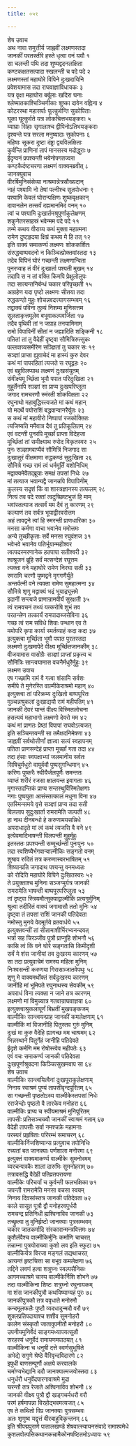 ```yaml
---
title: ०५९

---
```

शेष उवाच  
अथ नावा समुत्तीर्य जाह्नवीं लक्ष्मणस्तदा  
जानकीं परतस्तीरे हस्ते धृत्वा वनं ययौ १  
सा चलन्ती पथि तदा शुष्यद्वदनलक्षिता  
कण्टकक्षतसत्पादा स्खलन्ती च पदे पदे २  
लक्ष्मणस्तां महाघोरे विपिने दुःखदायिनि  
प्रवेशयामास तदा राघवाज्ञाविधायकः ३  
यत्र वृक्षा महाघोरा बर्बूलाः खदिरा घनाः  
श्लेष्मातकाश्चिञ्चिणीकाः शुष्का दावेन वह्निना ४  
कोटरस्था महासर्पाः फूत्कुर्वन्ति सुकोपिताः  
घूका घूत्कुर्वते यत्र लोकचित्तभयङ्कराः ५  
व्याघ्राः सिंहाः सृगालाश्च द्वीपिनोऽतिभयङ्कराः  
दृश्यन्ते यत्र सरला मनुष्यादाः सुकोपनाः ६  
महिषाः सूकरा दुष्टा दंष्ट्रा द्वयविलक्षिताः  
कुर्वन्ति प्राणिनां तापं मानसस्य मदोद्धुराः ७  
ईदृग्वनं प्रपश्यन्ती भयेनोपगतज्वरा  
कण्टकैर्दष्टचरणा लक्ष्मणं वाक्यमब्रवीत् ८  
जानक्युवाच  
वीरर्षिमुनिसंसेव्या नाश्रमान्नेत्रसौख्यदान्  
नाहं पश्यामि नो तेषां पत्नीश्च सुतपोधनाः ९  
पश्यामि केवलं घोरान्पक्षिणः शुष्कवृक्षकान्  
दावानलेन तत्सर्वं दह्यमानमिदं वनम् १०  
त्वां च पश्यामि दुःखार्तमश्रुपूर्णाकुलेक्षणम्  
शकुनेतरसाहस्रं भवेन्मम पदे पदे ११  
तन्मे कथय वीराग्र्य कथं मुक्ता महात्मना  
रामेण दुष्टहृदया क्षिप्रं कथय मे हि तत् १२  
इति वाक्यं समाकर्ण्य लक्ष्मणः शोककर्शितः  
संरुद्धबाष्पवदनो न किञ्चित्प्रोक्तवांस्तदा १३  
तदेव विपिनं घोरं गच्छन्ती लक्ष्मणान्विता  
पुनरप्याह तं वीरं दुःखार्ता पश्यती मुखम् १४  
तदापि स न तां वक्ति किमपि प्रेक्षुलोलुपः  
तदा सात्यन्तनिर्बन्धं चकार परिपृच्छती १५  
आग्रहेण यदा पृष्टो लक्ष्मणः सीतया तदा  
रुद्धकण्ठो मुहुः शोचन्नवदत्त्यागसम्भवम् १६  
तद्वाक्यं पविना तुल्यं निशम्य मुनिसत्तम  
सुलताकृत्तमूलेव बभूवाकल्पवर्जिता १७  
तदैव पृथिवी तां न जग्राह तनयामिमाम्  
रामो विपापिनीं सीतां न जह्यादिति शङ्किनी १८  
पतितां तां तु वैदेहीं दृष्ट्वा सौमित्रिरुत्सुकः  
पल्लवाग्र्यसमीरेण सञ्ज्ञितां तु चकार सः १९  
सञ्ज्ञां प्राप्ता ह्युवाचेदं मा हास्यं कुरु देवर  
कथं मां पापरहितां त्यजते स रघूद्वहः २०  
एवं बहुविलप्याथ लक्ष्मणं दुःखसंयुतम्  
संवीक्ष्यमू र्च्छिता भूमौ पपात परिदुःखिता २१  
मुहूर्तेनापि सञ्ज्ञां सा प्राप्य दुःखपरिप्लुता  
जगाद रामचरणौ स्मंरती शोकविक्षता २२  
रघुनाथो महाबुद्धिस्त्यजते मां कथं महान्  
यो मदर्थे पयोराशिं बद्धवान्वानरैर्युतः २३  
स कथं मां महावीरो निष्पापां रजकोक्तितः  
त्यजिष्यति ममैवात्र दैवं तु प्रतिकूलितम् २४  
एवं वदन्ती पुनरपि मूर्च्छां प्राप्ता विदेहजा  
मूर्च्छितां तां समीक्ष्याथ रुरोद विकृतस्वरः २५  
पुनः सञ्ज्ञामवाप्यैवं सौमित्रिं निजगाद सा  
दुःखातुरं वीक्षमाणा रुद्धकण्ठं सुदुःखिता २६  
सौमित्रे गच्छ रामं त्वं धर्ममूर्तिं यशोनिधिम्  
मद्वाक्यमेवैतद्ब्रूयाः समक्षं तपसां निधेः २७  
मां तत्याज भवान्यद्वै जानन्नपि विपापिनीम्  
कुलस्य सदृशं किं वा शास्त्रज्ञानस्य तत्फलम् २८  
नित्यं तव पदे रक्तां त्वदुच्छिष्टभुजं हि माम्  
भवांस्तत्याज तत्सर्वं मम दैवं तु कारणम् २९  
कल्याणं तव सर्वत्र भूयाद्वीरवरोत्तम  
अहं तावद्वने त्वां हि स्मरन्ती प्राणधारिका ३०  
मनसा कर्मणा वाचा भवानेव ममोत्तमः  
अन्ये तुच्छीकृताः सर्वे मनसा रघुवंशज ३१  
भवेभवे भवानेव पतिर्भूयान्महीश्वर  
त्वत्पदस्मरणानेक हतपापा सतीश्वरी ३२  
श्वश्रूजनं ब्रूहि सर्वं मत्सन्देशं रघूत्तम  
त्यक्ता वने महाघोरे रामेण निरघा सती ३३  
स्मरामि चरणौ युष्मद्वने मृगगणैर्युते  
अन्तर्वत्नी वने त्यक्ता रामेण सुमहात्मना ३४  
सौमित्रे शृणु मद्वाक्यं भद्रं भूयाद्रघूत्तमे  
इदानीं सन्त्यजे प्राणान्रामवीर्यं सुरक्षती ३५  
त्वं रामवचनं तथ्यं यत्करोषि शुभं तव  
परतन्त्त्रेण तत्कार्यं रामपादाब्जसेविना ३६  
गच्छ त्वं राम सविधे शिवाः पन्थान एव ते  
ममोपरि कृपा कार्या स्मर्तव्याहं कदा कदा ३७  
इत्युक्त्वा मूर्च्छिता भूमौ पपात पुरतस्तदा  
लक्ष्मणो दुःखमापेदे वीक्ष्य मूर्च्छितजानकीम् ३८  
वीजयामास वासोग्रैः सञ्ज्ञां प्राप्तां प्रकृत्य च  
सौमित्रिः सान्त्वयामास वचनैर्मधुरैर्मुहुः ३९  
लक्ष्मण उवाच  
एष गच्छामि रामं वै गत्वा शंसामि सर्वशः  
समीपे ते मुनेरस्ति वाल्मीकेराश्रमो महान् ४०  
इत्युक्त्वा तां परिक्रम्य दुःखितो बाष्पपूरितः  
मुञ्चन्नश्रुकलां दुःखाद्ययौ रामं महीपतिम् ४१  
जानकी देवरं यान्तं वीक्ष्य विस्मितलोचना  
हसत्ययं महाभागो लक्ष्मणो देवरो मम ४२  
कथं मां प्राणतः प्रेष्ठां विपापां राघवोऽत्यजत्  
इति सञ्चिन्तयन्ती सा तमैक्षदनिमेषणा ४३  
जाह्नवीं सर्वथोत्तीर्णां ज्ञात्वा सत्यं स्वहापनम्  
पतिता प्राणसन्देहं प्राप्ता मूर्च्छां गता तदा ४४  
तदा हंसाः स्वपक्षाभ्यां जलमानीय सर्वतः  
सिषिचुर्मधुरो वायुर्ववौ पुष्पसुगन्धिमान् ४५  
करिणः पुष्करैः स्वीयैर्जलपूर्णैः समन्ततः  
व्याप्तं शरीरं रजसा क्षालयन्त इवागताः ४६  
मृगास्तदन्तिकं प्राप्य सन्तस्थुर्विस्मितेक्षणाः  
नगाः पुष्पयुता आसंस्तत्कालं मधुना विना ४७  
एतस्मिन्समये वृत्ते सञ्ज्ञां प्राप्य तदा सती  
विललाप सुदुःखार्ता रामरामेति जल्पती ४८  
हा नाथ दीनबन्धो हे करुणामयसन्निधे  
अपराधादृते मां त्वं कथं त्यजसि वै वने ४९  
इत्येवमादिभाषन्ती विलपन्ती मुहुर्मुहुः  
इतस्ततः प्रपश्यन्ती सम्मूर्च्छन्ती पुनःपुनः ५०  
तदा स्वशिष्यैर्भगवान्वाल्मीकिः सङ्गतो वनम्  
शुश्राव रुदितं तत्र करुणास्वरभाषितम् ५१  
शिष्यान्प्रति जगादाथ पश्यन्तु वनमध्यतः  
को रोदिति महाघोरे विपिने दुःखितस्वरः ५२  
ते प्रयुक्ताश्च मुनिना सञ्जग्मुर्यत्र जानकी  
रामरामेति भाषन्ती बाष्पपूरपरिप्लुता ५३  
तां दृष्ट्वा स्त्रियमौत्सुक्याद्वाल्मीकिं प्रत्यगुर्मुनिम्  
श्रुत्वा तदीरितं वाक्यं जगामासौ ततो मुनिः ५४  
दृष्ट्वा तं तपसां राशिं जानकी पतिदेवता  
नमोस्तु मुनये वेदमूर्तये व्रतवार्धये ५५  
इत्युक्तवन्तीं तां सीतामाशीर्भिरभ्यनन्दयत्  
भर्त्रा सह चिरञ्जीव पुत्रौ प्राप्नुहि शोभनौ ५६  
कासि त्वं किं वने घोरे सङ्गतासि किमीदृशी  
सर्वं मे शंस जानीयां तव दुःखस्य कारणम् ५७  
सा तदा प्रत्युवाचेमं रामस्य महिला मुनिम्  
निःश्वसन्ती करुणया गिरासञ्जातवेपथुः ५८  
शृणु मे वाक्यमर्थोक्तं सर्वदुःखस्य कारणम्  
जानीहि मां भूमिपते रघुनाथस्य सेवकीम् ५९  
अपराधं विना त्यक्ता न जाने तत्र कारणम्  
लक्ष्मणो मां विमुच्यात्र गतवान्राघवाज्ञया ६०  
इत्युक्त्वाश्रुकलापूर्णं बिभ्रतीं मुखपङ्कजम्  
वाल्मीकिः सान्त्वयन्प्राह जानकीं कमलेक्षणाम् ६१  
वाल्मीकिं मां विजानीहि पितुस्तव गुरुं मुनिम्  
दुःखं मा कुरु वैदेहि ह्यागच्छ मम चाश्रमम् ६२  
भिन्नस्थाने पितुर्गेहं जानीहि पतिदेवते  
ईदृशे कर्मणि मम रोषोस्त्वेव महीपतेः ६३  
एवं वचः समाकर्ण्य जानकी पतिदेवता  
दुःखपूर्णाश्रुवदना किञ्चित्सुखमवाप सा ६४  
शेष उवाच  
वाल्मीकिः सान्त्वयित्वैनां दुःखपूराकुलेक्षणाम्  
निनाय स्वाश्रमं पुण्यं तापसीवृन्दपूरितम् ६५  
सा गच्छन्ती पृष्ठतोऽस्य वाल्मीकेस्तपसां निधेः  
रराजेन्दोः पृष्ठतो वै तारकेव मनोहरा ६६  
वाल्मीकिः प्राप्य च स्वीयमाश्रमं मुनिपूरितम्  
तापसीः प्रतिसञ्चख्यौ जानकीं स्वाश्रमं गताम् ६७  
वैदेही तापसीः सर्वा नमश्चक्रे महामनाः  
परस्परं प्रहृषिताः परिरम्भं समाचरन् ६८  
वाल्मीकिर्निजशिष्यान्स प्रत्युवाच तपोनिधिः  
रच्यतां बत जानक्याः पर्णशाला मनोरमा ६९  
इत्युक्तं वाक्यमाकर्ण्य वाल्मीकेः सुमनोरमम्  
व्यरचन्पत्रकैः शालां दारुभिः सुमनोहराम् ७०  
तत्रावसद्धि वैदेही पतिव्रतपरायणा  
वाल्मीकेः परिचर्यां च कुर्वन्ती फलभक्षिका ७१  
जपन्ती रामरामेति मनसा वचसा स्वयम्  
निनाय दिवसांस्तत्र जानकी पतिदेवता ७२  
काले सासूत पूत्रौ द्वौ मनोहरवपुर्धरौ  
रामचन्द्र प्रतिनिधी ह्यश्विनाविव जानकी ७३  
तच्छ्रुत्वा तु मुनिर्हृष्टो जानक्याः पुत्रसम्भवम्  
चकार जातकर्मादि संस्कारान्मन्त्रवित्तमः ७४  
कुशैर्लवैश्च वाल्मीकिर्मुनिः कर्माणि चाचरत्  
तन्नाम्ना पुत्रयोराख्या कुशो लव इति स्फुटा ७५  
वाल्मीकिर्यत्र विरजा मङ्गलं तद्यथाचरत्  
अत्यन्तं हृष्टचित्ता सा बभूव कमलेक्षणा ७६  
तद्दिने लवणं हत्वा शत्रुघ्नः स्वल्पसैनिकः  
आगमच्चाश्रमे चास्य वाल्मीकेर्निशि शोभने ७७  
तदा वाल्मीकिना शिष्टः शत्रुघ्नो रघुनायकम्  
मा शंस जानकीपुत्रौ कथयिष्याम्यहं पुरः ७८  
जानकीपुत्रकौ तत्र ववृधाते मनोरमौ  
कन्दमूलफलैः पुष्टौ व्यदधादुन्मदौ वरौ ७९  
शुक्लप्रतिपदायाश्च शशीव सुमनोहरौ  
कालेन संस्कृतौ जातावुपनीतौ मनोहरौ ८०  
उपनीयमुनिर्वेदं साङ्गमध्यापयत्सुतौ  
सरहस्यं धनुर्वेदं रामायणमपाठयत् ८१  
वाल्मीकिना च धनुषी दत्ते स्वर्णसुभूषिते  
अभेद्ये सगुणे श्रेष्ठे वैरिवृन्दविदारणे ८२  
इषुधी बाणसम्पूर्णौ अक्षये करवालके  
चर्माण्यभेद्यानि ददौ जानक्यात्मजयोस्तदा ८३  
धनुर्धरौ धनुर्वेदपारगावाश्रमे मुदा  
चरन्तौ तत्र रेजाते अश्विनाविव शोभनौ ८४  
जानकी वीक्ष्य पुत्रौ द्वौ खड्गचर्मधरौ वरौ  
परमं हर्षमापन्ना विरहोद्भवमत्यजत् ८५  
एष ते कथितो विप्र जानक्याः पुत्रसम्भवः  
अतः शृणुष्व यद्वृत्तं वीरबाहुविकृन्तनम् ८६  
इति श्रीपद्मपुराणे पातालखण्डे शेषवात्स्यायनसंवादे रामाश्वमेधे  
कुशलवोत्पत्तिकथानकन्नामैकोनषष्टितमोऽध्यायः ५९